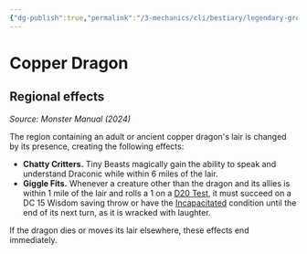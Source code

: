 ```yaml
---
{"dg-publish":true,"permalink":"/3-mechanics/cli/bestiary/legendary-group/copper-dragon-xmm/","tags":["ttrpg-cli/compendium/src/5e/xmm","ttrpg-cli/monster/legendary-group"],"noteIcon":""}
---
```


# Copper Dragon

## Regional effects
_Source: Monster Manual (2024)_

The region containing an adult or ancient copper dragon's lair is changed by its presence, creating the following effects:

- **Chatty Critters.** Tiny Beasts magically gain the ability to speak and understand Draconic while within 6 miles of the lair.  
- **Giggle Fits.** Whenever a creature other than the dragon and its allies is within 1 mile of the lair and rolls a 1 on a [D20 Test](3-Mechanics/CLI/rules/variant-rules/d20-test-xphb.md), it must succeed on a DC 15 Wisdom saving throw or have the [Incapacitated](3-Mechanics/CLI/rules/conditions.md#Incapacitated) condition until the end of its next turn, as it is wracked with laughter.  

If the dragon dies or moves its lair elsewhere, these effects end immediately.